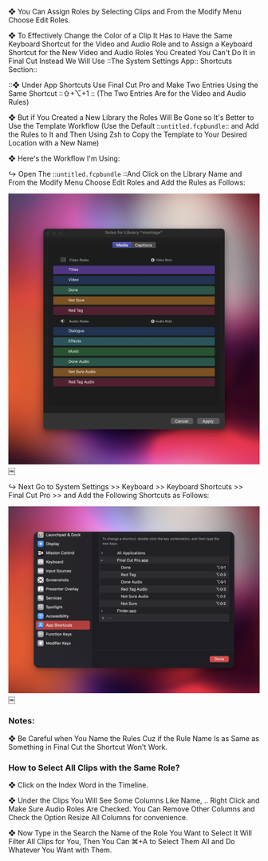 ❖ You Can Assign Roles by Selecting Clips and From the Modify Menu Choose Edit Roles. 

❖ To Effectively Change the Color of a Clip It Has to Have the Same Keyboard Shortcut for the Video and Audio Role and to Assign a Keyboard Shortcut for the New Video and Audio Roles You Created You Can't Do It in Final Cut Instead We Will Use ::The System Settings App:: Shortcuts Section::

::❖ Under App Shortcuts Use Final Cut Pro and Make Two Entries Using the Same Shortcut ::⇧+⌥+1 :: (The Two Entries Are for the Video and Audio Rules)

❖ But if You Created a New Library the Roles Will Be Gone so It's Better to Use the Template Workflow (Use the Default ::`untitled.fcpbundle`:: and Add the Rules to It and Then Using Zsh to Copy the Template to Your Desired Location with a New Name) 

❖ Here's the Workflow I'm Using:

↪ Open The ::`untitled.fcpbundle` ::And Click on the Library Name and From the Modify Menu Choose Edit Roles and Add the Rules as Follows: 

![image](CA334B2C-D3DF-46A1-808A-C380FF984DAD.jpg)￼

↪ Next Go to System Settings >> Keyboard >> Keyboard Shortcuts >> Final Cut Pro >> and Add the Following Shortcuts as Follows:

![image](73265AFD-A2D9-448B-856C-052E8B6BDF8A.jpg)￼
### Notes: 
❖ Be Careful when You Name the Rules Cuz if the Rule Name Is as Same as Something in Final Cut the Shortcut Won't Work. 

### How to Select All Clips with the Same Role?

❖ Click on the Index Word in the Timeline. 

❖ Under the Clips You Will See Some Columns Like Name, .. Right Click and Make Sure Audio Roles Are Checked. You Can Remove Other Columns and Check the Option Resize All Columns for convenience.

❖ Now Type in the Search the Name of the Role You Want to Select It Will Filter All Clips for You, Then You Can ⌘+A to Select Them All and Do Whatever You Want with Them.

